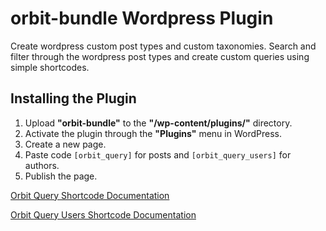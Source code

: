 # orbit-bundle Wordpress Plugin
Create wordpress custom post types and custom taxonomies. Search and filter through the wordpress post types and create custom queries using simple shortcodes.

## Installing the Plugin
1. Upload **"orbit-bundle"** to the **"/wp-content/plugins/"** directory.
2. Activate the plugin through the **"Plugins"** menu in WordPress.
3. Create a new page.
4. Paste code ```[orbit_query]``` for posts and ```[orbit_query_users]``` for authors.
5. Publish the page.

[Orbit Query Shortcode Documentation](https://github.com/Sputznik/orbit-bundle/wiki/Orbit-Query)

[Orbit Query Users Shortcode Documentation](https://github.com/Sputznik/orbit-bundle/wiki/Orbit-Query-Users)
